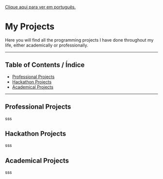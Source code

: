 [Clique aqui para ver em português.](https://github.com/santosmarco/projects/blob/main/README-ptbr.md)

# My Projects
Here you will find all the programming projects I have done throughout my life, either academically or professionally.  

---

## Table of Contents / Índice

- [Professional Projects](#professional-projects)
- [Hackathon Projects](#hackathon-projects)
- [Academical Projects](#academical-projects)

---

## Professional Projects

sss

## Hackathon Projects

sss

## Academical Projects

sss
